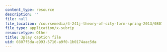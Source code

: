 ```yaml
---
content_type: resource
description: ''
file: null
file_location: /coursemedia/4-241j-theory-of-city-form-spring-2013/0807f5dae9935716a9f01b0174aac5da_LYudSLnQEkY.vtt
file_type: application/x-subrip
resourcetype: Other
title: 3play caption file
uid: 0807f5da-e993-5716-a9f0-1b0174aac5da
---
```

